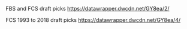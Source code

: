 FBS and FCS draft picks
https://datawrapper.dwcdn.net/GY8ea/2/

FCS 1993 to 2018 draft picks
https://datawrapper.dwcdn.net/GY8ea/4/
